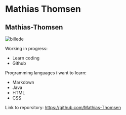 # Mathias Thomsen 
## Mathias-Thomsen

![billede](https://user-images.githubusercontent.com/113047767/215461738-333d85a5-637e-496a-954c-1e5c972be082.png)

Working in progress: 
- Learn coding 
- Github 

Programming languages i want to learn: 
- Markdown 
- Java 
- HTML 
- CSS

Link to reporsitory: https://github.com/Mathias-Thomsen 
